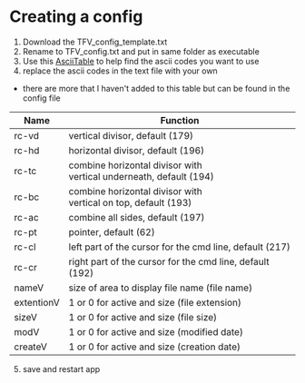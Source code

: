 # Creating a config

1. Download the TFV_config_template.txt
2. Rename to TFV_config.txt and put in same folder as executable
3. Use this [AsciiTable](https://www.asciitable.com/) to help find the ascii codes you want to use
4. replace the ascii codes in the text file with your own

* there are more that I haven't added to this table but can be found in the config file

| Name       | Function                                                                |
|------------|-------------------------------------------------------------------------|
| rc-vd      | vertical divisor, default (179)                                         |
| rc-hd      | horizontal divisor, default (196)                                       |
| rc-tc      | combine horizontal divisor with <br> vertical underneath, default (194) |
| rc-bc      | combine horizontal divisor with <br> vertical on top, default (193)     |
| rc-ac      | combine all sides, default (197)                                        |
| rc-pt      | pointer, default (62)                                                   |
| rc-cl      | left part of the cursor for the cmd line, default (217)                 |
| rc-cr      | right part of the cursor for the cmd line, default (192)                |
| nameV      | size of area to display file name (file name)                           |
| extentionV | 1 or 0 for active and size (file extension)                             |
| sizeV      | 1 or 0 for active and size (file size)                                  |
| modV       | 1 or 0 for active and size (modified date)                              |
| createV    | 1 or 0 for active and size (creation date)                              |

5. save and restart app